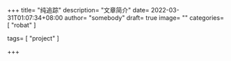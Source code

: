 +++
title= "纯追踪"
description= "文章简介"
date= 2022-03-31T01:07:34+08:00
author= "somebody"
draft= true
image= "" 
categories= [
    "robat"
]

tags=  [
    "project"
]

+++
